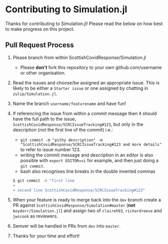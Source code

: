 # Contributing to Simulation.jl

Thanks for contributing to Simulation.jl! Please read the below on how best to make progress on this project.

## Pull Request Process


1. Please branch from within ScottishCovidResponse/Simulation.jl 

   - Please **don't** fork this repository to your own github.com/username or other organisation.

2. Read the issues and choose/be assigned an appropriate issue. This is likely to be either a `Starter issue` or one assigned by chatting in `zulip/Simulation.jl`.

3. Name the branch `username/featurename` and have fun!

4. If referencing the issue from within a commit message then it should have the full path to the issue, `ScottishCovidResponse/SCRCIssueTracking#123`, but only in the description (not the first line of the commit) i.e.:

   - `git commit -m "pithy description" -m "ScottishCovidResponse/SCRCIssueTracking#123 and more details"` to refer to issue number 123. 
   - writing the commit message and description in an editor is also possible with `export EDITOR=vi` for example, and then just doing a `git commit`. 
   - bash also recognises line breaks in the double inverted commas

   ```bash
   $ git commit -m "first line
   >
   > second line ScottishCovidResponse/SCRCIssueTracking#123"
   ```

5. When your feature is ready to merge back into the `dev` branch create a PR against  `ScottishCovidResponse/Simulation#master` (**not** `boydorr/Simulation.jl`) and assign two of `claireh93`,  `richardreeve` and `jwscook` as reviewers.

6. Semver will be handled in PRs from `dev` into `master`.

7. Thanks for your time and effort!

